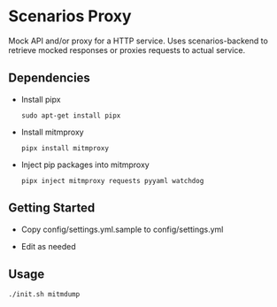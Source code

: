# Scenarios Proxy

Mock API and/or proxy for a HTTP service. Uses scenarios-backend to retrieve mocked responses or proxies requests to actual service.

## Dependencies

* Install pipx

    ```
    sudo apt-get install pipx
    ```

* Install mitmproxy

    ```
    pipx install mitmproxy
    ```

* Inject pip packages into mitmproxy

    ```
    pipx inject mitmproxy requests pyyaml watchdog
    ```

## Getting Started

* Copy config/settings.yml.sample to config/settings.yml

* Edit as needed

## Usage

```
./init.sh mitmdump
```
